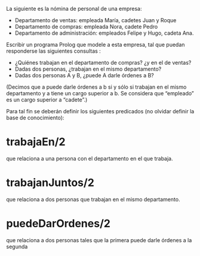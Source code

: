 La siguiente es la nómina de personal de una empresa:

* Departamento de ventas: empleada María, cadetes Juan y Roque
* Departamento de compras: empleada Nora, cadete Pedro
* Departamento de administración: empleados Felipe y Hugo, cadeta Ana.

Escribir un programa Prolog que modele a esta empresa, tal que puedan responderse las siguientes consultas :

* ¿Quiénes trabajan en el departamento de compras? ¿y en el de ventas?
* Dadas dos personas, ¿trabajan en el mismo departamento?
* Dadas dos personas A y B, ¿puede A darle órdenes a B?

(Decimos que a puede darle órdenes a b si y sólo si trabajan en el mismo departamento y a tiene un cargo
superior a b. Se considera que “empleado” es un cargo superior a “cadete”.)

Para tal fin se deberán definir los siguientes predicados (no olvidar definir la base de conocimiento):

# trabajaEn/2

que relaciona a una persona con el departamento en el que trabaja.

# trabajanJuntos/2

que relaciona a dos personas que trabajan en el mismo departamento.

# puedeDarOrdenes/2

que relaciona a dos personas tales que la primera puede darle órdenes a la segunda
